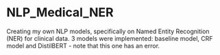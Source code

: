 # NLP_Medical_NER
Creating my own NLP models, specifically on Named Entity Recognition (NER) for clinical data. 3 models were implemented: baseline model, CRF model and DistilBERT - note that this one has an error.
